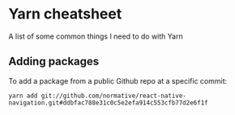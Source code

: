 # Yarn cheatsheet
A list of some common things I need to do with Yarn

## Adding packages
To add a package from a public Github repo at a specific commit:
```
yarn add git://github.com/normative/react-native-navigation.git#ddbfac788e31c0c5e2efa914c553cfb77d2e6f1f
```
